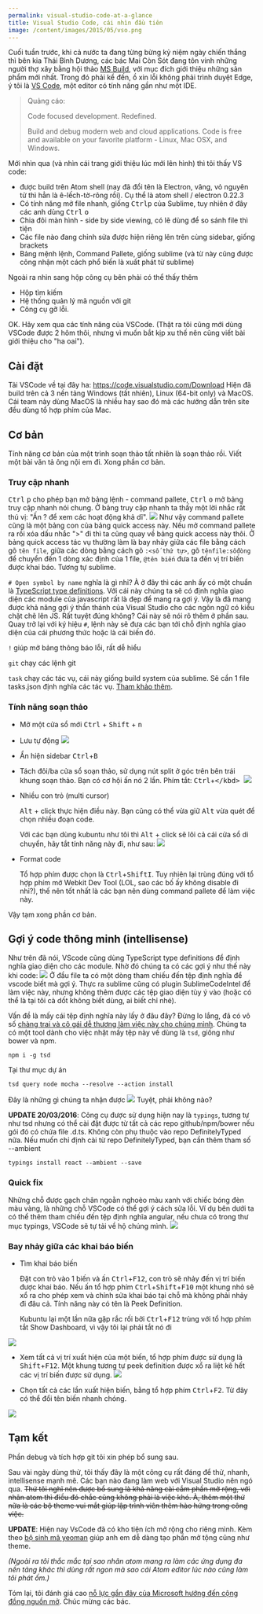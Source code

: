 ```yaml
---
permalink: visual-studio-code-at-a-glance
title: Visual Studio Code, cái nhìn đầu tiên
image: /content/images/2015/05/vso.png
---
```


Cuối tuần trước, khi cả nước ta đang từng bừng kỷ niệm ngày chiến thắng thì bên kia Thái Bình Dương, các bác Mai Còn Sót đang tôn vinh những người thợ xây bằng hội thảo [MS Build](http://www.buildwindows.com/), với mục đích giới thiệu những sản phẩm mới nhất. Trong đó phải kể đến, ồ xin lỗi không phải trình duyệt Edge, ý tôi là [VS Code](https://code.visualstudio.com/), một editor có tính năng gần như một IDE.

> Quảng cáo:
>
> Code focused development. Redefined.
>
> Build and debug modern web and cloud applications. Code is free and available on your favorite platform - Linux, Mac OSX, and Windows.

Mới nhìn qua (và nhìn cái trang giới thiệu lúc mới lên hình) thì tôi thấy VS code:

- được build trên Atom shell (nay đã đổi tên là Electron, vâng, vỏ nguyên tử thì hẳn là ê-lếch-tờ-rông rồi). Cụ thể là atom shell / electron 0.22.3
- Có tính năng mở file nhanh, giống <kbd>Ctrl</kbd><kbd>p</kbd> của Sublime, tuy nhiên ở đây các anh dùng <kbd>Ctrl</kbd> <kbd>o</kbd>
- Chia đôi màn hình - side by side viewing, có lẽ dùng để so sánh file thì tiện
- Các file nào đang chỉnh sửa được hiện riêng lên trên cùng sidebar, giống brackets
- Bảng mệnh lệnh, Command Pallete, giống sublime (và từ này cũng được công nhận một cách phổ biến là xuất phát từ sublime)

Ngoài ra nhìn sang hộp công cụ bên phải có thể thấy thêm

- Hộp tìm kiếm
- Hệ thống quản lý mã nguồn với git
- Công cụ gỡ lỗi.

OK. Hãy xem qua các tính năng của VSCode. (Thật ra tôi cũng mới dùng VSCode được 2 hôm thôi, nhưng vì muốn bắt kịp xu thế nên cũng viết bài giới thiệu cho "ha oai").

## Cài đặt
Tải VSCode về tại đây ha: https://code.visualstudio.com/Download
Hiện đã build trên cả 3 nền tảng Windows (tất nhiên), Linux (64-bit only) và MacOS. Cái team này dùng MacOS là nhiều hay sao đó mà các hướng dẫn trên site đều dùng tổ hợp phím của Mac.

## Cơ bản
Tính năng cơ bản của một trình soạn thảo tất nhiên là soạn thảo rồi. Viết một bài văn tả ông nội em đi. Xong phần cơ bản.

### Truy cập nhanh
<kbd>Ctrl</kbd> <kbd>p</kbd> cho phép bạn mở bảng lệnh - command pallete, <kbd>Ctrl</kbd> <kbd>o</kbd> mở bảng truy cập nhanh nói chung. Ở bảng truy cập nhanh ta thấy một lời nhắc rất thú vị: "Ấn ? để xem các hoạt động khả dĩ".
![](/assets/images/2015/05/quick-access.png)
Như vậy command pallete cũng là một bảng con của bảng quick access này. Nếu mở command pallete ra rồi xóa dấu nhắc ">" đi thì ta cũng quay về bảng quick access này thôi.
Ở bảng quick access tác vụ thường làm là bay nhảy giữa các file bằng cách gõ `tên file`, giữa các dòng bằng cách gõ `:<số thứ tự>`, gõ `tênfile:sốdòng` để chuyển đến 1 dòng xác định của 1 file, `@tên biến` đưa ta đến vị trí biến được khai báo. Tương tự sublime.

`# Open symbol by name` nghĩa là gì nhỉ? À ở đây thì các anh ấy có một chuẩn là [TypeScript type definitions](http://definitelytyped.org/). Với cái này chúng ta sẽ có định nghĩa giao diện các module của javascript rất là đẹp để mang ra gợi ý. Vậy là đã mang được khả năng gợi ý thần thánh của Visual Studio cho các ngôn ngữ có kiểu chặt chẽ lên JS. Rất tuyệt đúng không? Cái này sẽ nói rõ thêm ở phần sau. Quay trở lại với ký hiệu `#`, lệnh này sẽ đưa các bạn tới chỗ định nghĩa giao diện của cái phương thức hoặc là cái biến đó.

`!` giúp mở bảng thông báo lỗi, rất dễ hiểu

`git` chạy các lệnh git

`task` chạy các tác vụ, cái này giống build system của sublime. Sẽ cần 1 file tasks.json định nghĩa các tác vụ. [Tham khảo thêm](https://code.visualstudio.com/Docs/tasks).

### Tính năng soạn thảo
* Mở một cửa sổ mới <kbd>Ctrl</kbd> + <kbd>Shift</kbd> + <kbd>n</kbd>
* Lưu tự động
![](/assets/images/2015/05/auto-save.png)
* Ẩn hiện sidebar <kbd>Ctrl</kbd>+<kbd>B</kbd>
* Tách đôi/ba cửa sổ soạn thảo, sử dụng nút split ở góc trên bên trái khung soạn thảo. Bạn có cơ hội ấn nó 2 lần. Phím tắt: <kbd>Ctrl</kbd>+<kbd>\</kbd>
![](/assets/images/2015/05/split.png)

* Nhiều con trỏ (multi cursor)

    <kbd>Alt</kbd> + click thực hiện điều này. Bạn cũng có thể vừa giữ <kbd>Alt</kbd> vừa quét để chọn nhiều đoạn code.

    Với các bạn dùng kubuntu như tôi thì <kbd>Alt</kbd> + click sẽ lôi cả cái cửa sổ di chuyển, hãy tắt tính năng này đi, như sau:
![](/assets/images/2015/05/multi-cursor-kubuntu-1.png)

* Format code

	Tổ hợp phím được chọn là <kbd>Ctrl</kbd>+<kbd>Shift</kbd><kbd>I</kbd>. Tuy nhiên lại trùng đúng với tổ hợp phím mở Webkit Dev Tool (LOL, sao các bố ấy không disable đi nhỉ?), thế nên tốt nhất là các bạn nên dùng command pallete để làm việc này.

Vậy tạm xong phần cơ bản.

## Gợi ý code thông minh (intellisense)

Như trên đã nói, VScode cũng dùng TypeScript type definitions để định nghĩa giao diện cho các module. Nhờ đó chúng ta có các gợi ý như thế này khi code:
![](/assets/images/2015/05/codeintel.jpg)
Ở đầu file ta có một dòng tham chiếu đến tệp định nghĩa để vscode biết mà gợi ý. Thực ra sublime cũng có plugin SublimeCodeIntel để làm việc này, nhưng không thêm được các tệp giao diện tùy ý vào (hoặc có thể là tại tôi cà dốt không biết dùng, ai biết chỉ nhé).

Vấn đề là mấy cái tệp định nghĩa này lấy ở đâu đây? Đừng lo lắng, đã có vô số [chàng trai và cô gái dễ thương làm việc này cho chúng mình](https://github.com/borisyankov/DefinitelyTyped). Chúng ta có một tool dành cho việc nhặt mấy tệp này về dùng là `tsd`, giống như bower và npm.
```
npm i -g tsd
```
Tại thư mục dự án
```
tsd query node mocha --resolve --action install
```
Đây là những gì chúng ta nhận được
![](/assets/images/2015/05/d-ts.png)
Tuyệt, phải không nào?

**UPDATE 20/03/2016**: Công cụ được sử dụng hiện nay là `typings`, tương tự như tsd nhưng có thể cài đặt được từ tất cả các repo github/npm/bower nếu gói đó có chứa file .d.ts. Không còn phụ thuộc vào repo DefinitelyTyped nữa. Nếu muốn chỉ định cài từ repo DefinitelyTyped, bạn cần thêm tham số --ambient

```
typings install react --ambient --save
```

### Quick fix
Những chỗ được gạch chân ngoằn nghoèo màu xanh với chiếc bóng đèn màu vàng, là những chỗ VSCode có thể gợi ý cách sửa lỗi. Ví dụ bên dưới ta có thể thêm tham chiếu đến tệp định nghĩa angular, nếu chưa có trong thư mục typings, VSCode sẽ tự tải về hộ chúng mình.
![](/assets/images/2015/05/quick-fix.png)

### Bay nhảy giữa các khai báo biến
* Tìm khai báo biến

	Đặt con trỏ vào 1 biến và ấn <kbd>Ctrl</kbd>+<kbd>F12</kbd>, con trỏ sẽ nhảy đến vị trí biến được khai báo. Nếu ấn tổ hợp phím <kbd>Ctrl</kbd>+<kbd>Shift</kbd>+<kbd>F10</kbd> một khung nhỏ sẽ xổ ra cho phép xem và chỉnh sửa khai báo tại chỗ mà không phải nhảy đi đâu cả. Tính năng này có tên là Peek Definition.

    Kubuntu lại một lần nữa gặp rắc rối bởi <kbd>Ctrl</kbd>+<kbd>F12</kbd> trùng với tổ hợp phím tắt Show Dashboard, vì vậy tôi lại phải tắt nó đi

![](/assets/images/2015/05/ctrlF12.png)

* Xem tất cả vị trí xuất hiện của một biến, tổ hợp phím được sử dụng là <kbd>Shift</kbd>+<kbd>F12</kbd>. Một khung tương tự peek definition được xổ ra liệt kê hết các vị trí biến được sử dụng.
![](/assets/images/2015/05/shiftF12.png)

* Chọn tất cả các lần xuất hiện biến, bằng tổ hợp phím <kbd>Ctrl</kbd>+<kbd>F2</kbd>. Từ đây có thể đổi tên biến nhanh chóng.

![](/assets/images/2015/05/select-all.png)

## Tạm kết
Phần debug và tích hợp git tôi xin phép bổ sung sau.

Sau vài ngày dùng thử, tôi thấy đây là một công cụ rất đáng để thử, nhanh, intellisense mạnh mẽ. Các bạn nào đang làm web với Visual Studio nên ngó qua. ~~Thứ tôi nghĩ nên được bổ sung là khả năng cài cắm phần mở rộng, với nhân atom thì điều đó chắc cũng không phải là việc khó. À, thêm một thứ nữa là các bộ theme vui mắt giúp lập trình viên thêm hào hứng trong công việc.~~

**UPDATE**: Hiện nay VsCode đã có kho tiện ích mở rộng cho riêng mình. Kèm theo [bộ sinh mã yeoman](https://code.visualstudio.com/docs/tools/yocode) giúp anh em dễ dàng tạo phần mở tộng cũng như theme.

*(Ngoài ra tôi thắc mắc tại sao nhân atom mang ra làm các ứng dụng đa nền tảng khác thì dùng rất ngon mà sao cái Atom editor lúc nào cũng làm tôi phát ốm.)*

Tóm lại, tôi đánh giá cao [nỗ lực gần đây của Microsoft hướng đến cộng đồng nguồn mở](http://www.microsoft.com/en-us/openness/default.aspx#home). Chúc mừng các bác.
